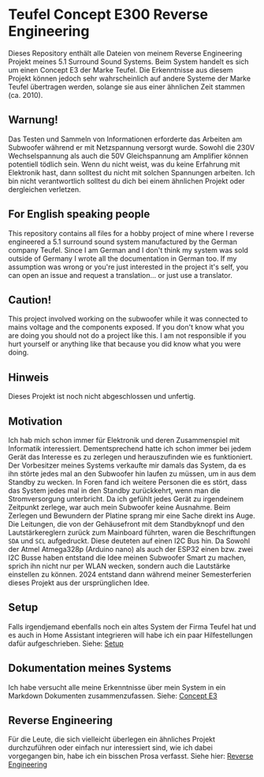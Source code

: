 # Teufel Concept E300 Reverse Engineering
Dieses Repository enthält alle Dateien von meinem Reverse Engineering Projekt meines 5.1 Surround Sound Systems.
Beim System handelt es sich um einen Concept E3 der Marke Teufel.
Die Erkenntnisse aus diesem Projekt können jedoch sehr wahrscheinlich auf andere Systeme der Marke Teufel übertragen werden, solange sie aus einer ähnlichen Zeit stammen (ca. 2010).

## Warnung!
Das Testen und Sammeln von Informationen erforderte das Arbeiten am Subwoofer während er mit Netzspannung versorgt wurde. Sowohl die 230V Wechselspannung als auch die 50V Gleichspannung am Amplifier können potentiell tödlich sein. Wenn du nicht weist, was du keine Erfahrung mit Elektronik hast, dann solltest du nicht mit solchen Spannungen arbeiten. Ich bin nicht verantwortlich solltest du dich bei einem ähnlichen Projekt oder dergleichen verletzen.

## For English speaking people
This repository contains all files for a hobby project of mine where I reverse engineered a 5.1 surround sound system manufactured by the German company Teufel. Since I am German and I don't think my system was sold outside of Germany I wrote all the documentation in German too. If my assumption was wrong or you're just interested in the project it's self, you can open an issue and request a translation... or just use a translator.

## Caution!
This project involved working on the subwoofer while it was connected to mains voltage and the components exposed. If you don't know what you are doing you should not do a project like this. I am not responsible if you hurt yourself or anything like that because you did know what you were doing.

## Hinweis
Dieses Projekt ist noch nicht abgeschlossen und unfertig.

## Motivation
Ich hab mich schon immer für Elektronik und deren Zusammenspiel mit Informatik interessiert. Dementsprechend hatte ich schon immer bei jedem Gerät das Interesse es zu zerlegen und herauszufinden wie es funktioniert.
Der Vorbesitzer meines Systems verkaufte mir damals das System, da es ihn störte jedes mal an den Subwoofer hin laufen zu müssen, um in aus dem Standby zu wecken. In Foren fand ich weitere Personen die es stört, dass das System jedes mal in den Standby zurückkehrt, wenn man die Stromversorgung unterbricht.
Da ich gefühlt jedes Gerät zu irgendeinem Zeitpunkt zerlege, war auch mein Subwoofer keine Ausnahme. Beim Zerlegen und Bewundern der Platine sprang mir eine Sache direkt ins Auge. Die Leitungen, die von der Gehäusefront mit dem Standbyknopf und den Lautstärkereglern zurück zum Mainboard führten, waren die Beschriftungen `SDA` und `SCL` aufgedruckt. Diese deuteten auf einen I2C Bus hin. Da Sowohl der Atmel Atmega328p (Arduino nano) als auch der ESP32 einen bzw. zwei I2C Busse haben entstand die Idee meinen Subwoofer Smart zu machen, sprich ihn nicht nur per WLAN wecken, sondern auch die Lautstärke einstellen zu können.
2024 entstand dann während meiner Semesterferien dieses Projekt aus der ursprünglichen Idee.

## Setup
Falls irgendjemand ebenfalls noch ein altes System der Firma Teufel hat und es auch in Home Assistant integrieren will habe ich ein paar Hilfestellungen dafür aufgeschrieben. Siehe: [Setup](Docs/Setup/README.md)

## Dokumentation meines Systems
Ich habe versucht alle meine Erkenntnisse über mein System in ein Markdown Dokumenten zusammenzufassen. Siehe: [Concept E3](Docs/Concept_E300/README.md)

## Reverse Engineering
Für die Leute, die sich vielleicht überlegen ein ähnliches Projekt durchzuführen oder einfach nur interessiert sind, wie ich dabei vorgegangen bin, habe ich ein bisschen Prosa verfasst. Siehe hier: [Reverse Engineering](Docs/Reverse_Engineering/README.md)
